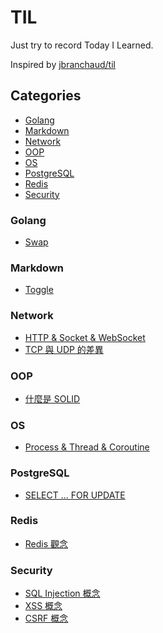 # TIL

Just try to record Today I Learned.

Inspired by [jbranchaud/til](https://github.com/jbranchaud/til)

## Categories

- [Golang](#golang)
- [Markdown](#markdown)
- [Network](#network)
- [OOP](#oop)
- [OS](#os)
- [PostgreSQL](#postgresql)
- [Redis](#redis)
- [Security](#security)

### Golang

- [Swap](./golang/swap.md)

### Markdown

- [Toggle](./markdown/toggle.md)

### Network

- [HTTP & Socket & WebSocket](./network/http-socket-websocket.md)
- [TCP 與 UDP 的差異](./network/difference-between-tcp-udp.md)

### OOP

- [什麼是 SOLID](./oop/what-is-solid.md)

### OS

- [Process & Thread & Coroutine](./os/process-thread-coroutine.md)

### PostgreSQL

- [SELECT ... FOR UPDATE](./postgresql/select-for-update.md)

### Redis

- [Redis 觀念](./redis/redis-concept.md)

### Security

- [SQL Injection 概念](./security/sql-injection-concept.md)
- [XSS 概念](./security/xss-concept.md)
- [CSRF 概念](./security/csrf-concept.md)
